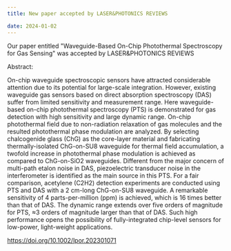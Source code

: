 ```yaml
---
title: New paper accepted by LASER&PHOTONICS REVIEWS

date: 2024-01-02
---
```

Our paper entitled "Waveguide-Based On-Chip Photothermal Spectroscopy for Gas Sensing" was accepted by LASER&PHOTONICS REVIEWS

<!--more-->

Abstract:

On-chip waveguide spectroscopic sensors have attracted considerable attention due to its potential for large-scale integration. However, existing waveguide gas sensors based on direct absorption spectroscopy (DAS) suffer from limited sensitivity and measurement range. Here waveguide-based on-chip photothermal spectroscopy (PTS) is demonstrated for gas detection with high sensitivity and large dynamic range. On-chip photothermal field due to non-radiation relaxation of gas molecules and the resulted photothermal phase modulation are analyzed. By selecting chalcogenide glass (ChG) as the core-layer material and fabricating thermally-isolated ChG-on-SU8 waveguide for thermal field accumulation, a twofold increase in photothermal phase modulation is achieved as compared to ChG-on-SiO2 waveguides. Different from the major concern of multi-path etalon noise in DAS, piezoelectric transducer noise in the interferometer is identified as the main source in this PTS. For a fair comparison, acetylene (C2H2) detection experiments are conducted using PTS and DAS with a 2 cm-long ChG-on-SU8 waveguide. A remarkable sensitivity of 4 parts-per-million (ppm) is achieved, which is 16 times better than that of DAS. The dynamic range extends over five orders of magnitude for PTS, ≈3 orders of magnitude larger than that of DAS. Such high performance opens the possibility of fully-integrated chip-level sensors for low-power, light-weight applications.

https://doi.org/10.1002/lpor.202301071
